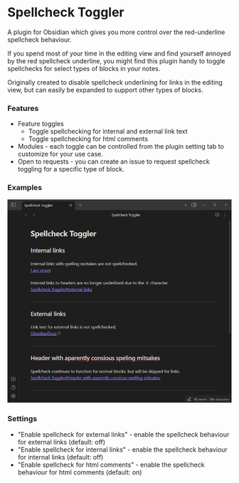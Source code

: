 # Spellcheck Toggler

A plugin for Obsidian which gives you more control over the red-underline spellcheck behaviour.

If you spend most of your time in the editing view and find yourself annoyed by the red spellcheck underline, you might find this plugin handy to toggle spellchecks for select types of blocks in your notes.

Originally created to disable spellcheck underlining for links in the editing view, but can easily be expanded to support other types of blocks.

### Features

- Feature toggles
    - Toggle spellchecking for internal and external link text
    - Toggle spellchecking for html comments
- Modules - each toggle can be controlled from the plugin setting tab to customize for your use case.
- Open to requests - you can create an issue to request spellcheck toggling for a specific type of block.

### Examples

![](https://github.com/julzerinos/spellcheck-toggler-obsidian-plugin/blob/assets/example1.png?raw=true)


### Settings

- "Enable spellcheck for external links" - enable the spellcheck behaviour for external links (default: off)
- "Enable spellcheck for internal links" - enable the spellcheck behaviour for internal links (default: off)
- "Enable spellcheck for html comments" - enable the spellcheck behaviour for html comments (default: on)
